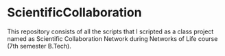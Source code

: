 # ScientificCollaboration
This repository consists of all the scripts that I scripted as a class project named as Scientific Collaboration Network during Networks of Life course (7th semester B.Tech). 
